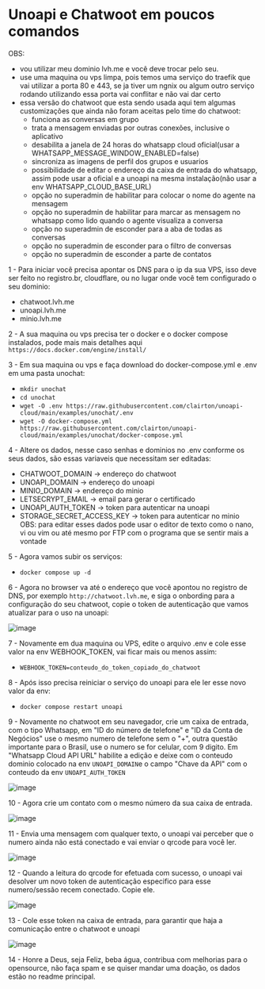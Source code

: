 # Unoapi e Chatwoot em poucos comandos

OBS: 
  - vou utilizar meu dominio lvh.me e você deve trocar pelo seu.
  - use uma maquina ou vps limpa, pois temos uma serviço do traefik que vai utilizar a porta 80 e 443, se ja tiver um ngnix ou algum outro serviço rodando utilizando essa porta vai conflitar e não vai dar certo
  - essa versão do chatwoot que esta sendo usada aqui tem algumas customizações que ainda não foram aceitas pelo time do chatwoot:
    - funciona as conversas em grupo
    - trata a mensagem enviadas por outras conexões, inclusive o aplicativo
    - desabilita a janela de 24 horas do whatsapp cloud oficial(usar a WHATSAPP_MESSAGE_WINDOW_ENABLED=false)
    - sincroniza as imagens de perfil dos grupos e usuarios
    - possibilidade de editar o endereço da caixa de entrada do whatsapp, assim pode usar a oficial e a unoapi na mesma instalação(não usar a env WHATSAPP_CLOUD_BASE_URL)
    - opção no superadmin de habilitar para colocar o nome do agente na mensagem
    - opção no superadmin de habilitar para marcar as mensagem no whatsapp como lido quando o agente visualiza a conversa
    - opção no superadmin de esconder para a aba de todas as conversas
    - opção no superadmin de esconder para o filtro de conversas
    - opção no superadmin de esconder a parte de contatos

1 - Para iniciar você precisa apontar os DNS para o ip da sua VPS, isso deve ser feito no registro.br, cloudflare, ou no lugar onde você tem configurado o seu dominio:
  - chatwoot.lvh.me
  - unoapi.lvh.me
  - minio.lvh.me

2 - A sua maquina ou vps precisa ter o docker e o docker compose instalados, pode mais mais detalhes aqui `https://docs.docker.com/engine/install/`

3 - Em sua maquina ou vps e faça download do docker-compose.yml e .env em uma pasta unochat:
  - `mkdir unochat`
  - `cd unochat`
  - `wget -O .env https://raw.githubusercontent.com/clairton/unoapi-cloud/main/examples/unochat/.env`
  - `wget -O docker-compose.yml https://raw.githubusercontent.com/clairton/unoapi-cloud/main/examples/unochat/docker-compose.yml`

4 - Altere os dados, nesse caso senhas e dominios no .env conforme os seus dados, são essas variaveis que necessitam ser editadas:
  - CHATWOOT_DOMAIN -> endereço do chatwoot
  - UNOAPI_DOMAIN -> endereço do unoapi
  - MINIO_DOMAIN -> endereço do minio
  - LETSECRYPT_EMAIL -> email para gerar o certificado
  - UNOAPI_AUTH_TOKEN -> token para autenticar na unoapi
  - STORAGE_SECRET_ACCESS_KEY -> token para autenticar no minio
  OBS: para editar esses dados pode usar o editor de texto como o nano, vi ou vim ou até mesmo por FTP com o programa que se sentir mais a vontade

5 - Agora vamos subir os serviços:
  - `docker compose up -d`

6 - Agora no browser va até o endereço que você apontou no registro de DNS, por exemplo `http://chatwoot.lvh.me`, e siga o onbording para a configuração do seu chatwoot, copie o token de autenticação que vamos atualizar para o uso na unoapi:

![image](prints/copy_token.png)

7 - Novamente em dua maquina ou VPS, edite o arquivo .env e cole esse valor na env WEBHOOK_TOKEN, vai ficar mais ou menos assim:
  - `WEBHOOK_TOKEN=conteudo_do_token_copiado_do_chatwoot`

8 - Após isso precisa reiniciar o serviço do unoapi para ele ler esse novo valor da env:
  - `docker compose restart unoapi`

9 - Novamente no chatwoot em seu navegador, crie um caixa de entrada, com o tipo Whatsapp, em "ID do número de telefone" e "ID da Conta de Negócios" use o mesmo numero de telefone sem o "+", outra questão importante para o Brasil, use o numero se for celular, com 9 digito. Em "Whatsapp Cloud API URL" habilite a edição e deixe com o conteudo dominio colocado na env `UNOAPI_DOMAIN`e o campo "Chave da API" com o conteudo da env `UNOAPI_AUTH_TOKEN`

![image](prints/create_inbox.png)

10 - Agora crie um contato com o mesmo número da sua caixa de entrada.

![image](prints/create_contact.png)

11 - Envia uma mensagem com qualquer texto, o unoapi vai perceber que o numero ainda não está conectado e vai enviar o qrcode para você ler.

![image](prints/read_qrcode.png)

12 - Quando a leitura do qrcode for efetuada com sucesso, o unoapi vai desolver um novo token de autenticação especifico para esse numero/sessão recem conectado. Copie ele.

![image](prints/copy_uno_token.png)

13 - Cole esse token na caixa de entrada, para garantir que haja a comunicação entre o chatwoot e unoapi

![image](prints/update_inbox.png)

14 - Honre a Deus, seja Feliz, beba água, contribua com melhorias para o opensource, não faça spam e se quiser mandar uma doação, os dados estão no readme principal.
